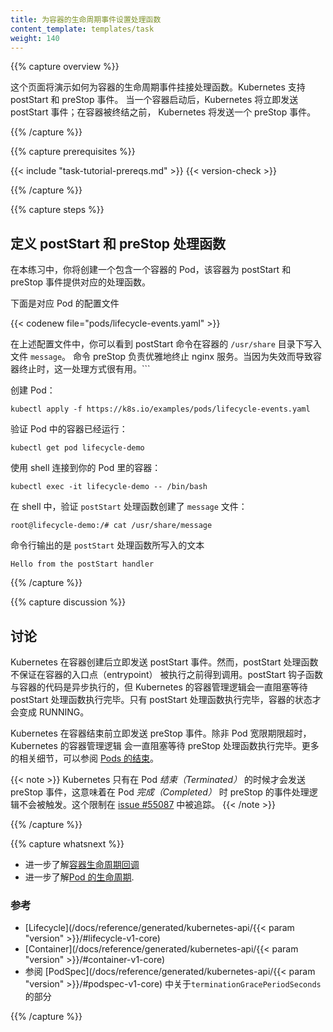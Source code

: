 ```yaml
---
title: 为容器的生命周期事件设置处理函数
content_template: templates/task
weight: 140
---
```

<!--
---
title: Attach Handlers to Container Lifecycle Events
content_template: templates/task
weight: 140
---
-->

{{% capture overview %}}

<!--
This page shows how to attach handlers to Container lifecycle events. Kubernetes supports
the postStart and preStop events. Kubernetes sends the postStart event immediately
after a Container is started, and it sends the preStop event immediately before the
Container is terminated.
-->
这个页面将演示如何为容器的生命周期事件挂接处理函数。Kubernetes 支持 postStart 和 preStop 事件。
当一个容器启动后，Kubernetes 将立即发送 postStart 事件；在容器被终结之前，
Kubernetes 将发送一个 preStop 事件。

{{% /capture %}}


{{% capture prerequisites %}}

{{< include "task-tutorial-prereqs.md" >}} {{< version-check >}}

{{% /capture %}}


{{% capture steps %}}

<!--
## Define postStart and preStop handlers
-->
## 定义 postStart 和 preStop 处理函数

<!--
In this exercise, you create a Pod that has one Container. The Container has handlers
for the postStart and preStop events.
-->
在本练习中，你将创建一个包含一个容器的 Pod，该容器为 postStart 和 preStop 事件提供对应的处理函数。 

<!--
Here is the configuration file for the Pod:
-->
下面是对应 Pod 的配置文件

{{< codenew file="pods/lifecycle-events.yaml" >}}

<!--
In the configuration file, you can see that the postStart command writes a `message`
file to the Container's `/usr/share` directory. The preStop command shuts down
nginx gracefully. This is helpful if the Container is being terminated because of a failure.
-->
在上述配置文件中，你可以看到 postStart 命令在容器的 `/usr/share` 目录下写入文件 `message`。
命令 preStop 负责优雅地终止 nginx 服务。当因为失效而导致容器终止时，这一处理方式很有用。```

<!--
Create the Pod:
-->
创建 Pod：

    kubectl apply -f https://k8s.io/examples/pods/lifecycle-events.yaml

<!--
Verify that the Container in the Pod is running:
-->
验证 Pod 中的容器已经运行：

    kubectl get pod lifecycle-demo

<!--
Get a shell into the Container running in your Pod:
-->
使用 shell 连接到你的 Pod 里的容器：

    kubectl exec -it lifecycle-demo -- /bin/bash

<!--
In your shell, verify that the `postStart` handler created the `message` file:
-->
在 shell 中，验证 `postStart` 处理函数创建了 `message` 文件：

    root@lifecycle-demo:/# cat /usr/share/message

<!--
The output shows the text written by the postStart handler:
-->
命令行输出的是 `postStart` 处理函数所写入的文本

    Hello from the postStart handler

{{% /capture %}}



{{% capture discussion %}}

<!--
## Discussion
-->
## 讨论

<!--
Kubernetes sends the postStart event immediately after the Container is created.
There is no guarantee, however, that the postStart handler is called before
the Container's entrypoint is called. The postStart handler runs asynchronously
relative to the Container's code, but Kubernetes' management of the container
blocks until the postStart handler completes. The Container's status is not
set to RUNNING until the postStart handler completes.
-->
Kubernetes 在容器创建后立即发送 postStart 事件。然而，postStart 处理函数不保证在容器的入口点（entrypoint）
被执行之前得到调用。postStart 钩子函数与容器的代码是异步执行的，但 Kubernetes
的容器管理逻辑会一直阻塞等待 postStart 处理函数执行完毕。只有 postStart 处理函数执行完毕，容器的状态才会变成
RUNNING。

<!--
Kubernetes sends the preStop event immediately before the Container is terminated.
Kubernetes' management of the Container blocks until the preStop handler completes,
unless the Pod's grace period expires. For more details, see
[Termination of Pods](/docs/user-guide/pods/#termination-of-pods).
-->
Kubernetes 在容器结束前立即发送 preStop 事件。除非 Pod 宽限期限超时，Kubernetes 的容器管理逻辑
会一直阻塞等待 preStop 处理函数执行完毕。更多的相关细节，可以参阅
[Pods 的结束](/docs/user-guide/pods/#termination-of-pods)。

<!--
{{< note >}}
Kubernetes only sends the preStop event when a Pod is *terminated*.
This means that the preStop hook is not invoked when the Pod is *completed*. 
This limitation is tracked in [issue #55087](https://github.com/kubernetes/kubernetes/issues/55807).
{{< /note >}}
-->
{{< note >}}
Kubernetes 只有在 Pod *结束（Terminated）* 的时候才会发送 preStop 事件，这意味着在 Pod *完成（Completed）* 时
preStop 的事件处理逻辑不会被触发。这个限制在
[issue #55087](https://github.com/kubernetes/kubernetes/issues/55807) 中被追踪。
{{< /note >}}

{{% /capture %}}


{{% capture whatsnext %}}

* 进一步了解[容器生命周期回调](/docs/concepts/containers/container-lifecycle-hooks/)
* 进一步了解[Pod 的生命周期](/docs/concepts/workloads/pods/pod-lifecycle/).
<!--
* Learn more about [Container lifecycle hooks](/docs/concepts/containers/container-lifecycle-hooks/).
* Learn more about the [lifecycle of a Pod](/docs/concepts/workloads/pods/pod-lifecycle/).
-->


### 参考

* [Lifecycle](/docs/reference/generated/kubernetes-api/{{< param "version" >}}/#lifecycle-v1-core)
* [Container](/docs/reference/generated/kubernetes-api/{{< param "version" >}}/#container-v1-core)
* 参阅 [PodSpec](/docs/reference/generated/kubernetes-api/{{< param "version" >}}/#podspec-v1-core) 中关于`terminationGracePeriodSeconds` 的部分
<!--
### Reference

* [Lifecycle](/docs/reference/generated/kubernetes-api/{{< param "version" >}}/#lifecycle-v1-core)
* [Container](/docs/reference/generated/kubernetes-api/{{< param "version" >}}/#container-v1-core)
* See `terminationGracePeriodSeconds` in [PodSpec](/docs/reference/generated/kubernetes-api/{{< param "version" >}}/#podspec-v1-core)
-->

{{% /capture %}}


